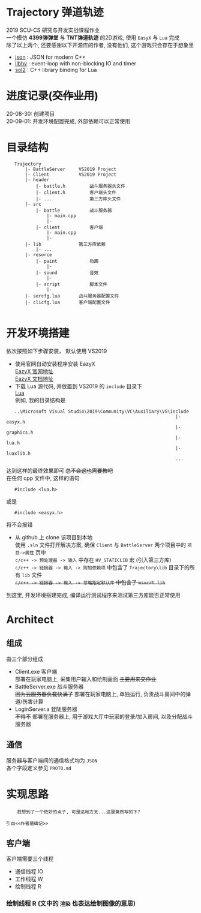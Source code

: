 # Trajectory 弹道轨迹
 2019 SCU-CS 研究与开发实战课程作业   
 一个模仿 __4399弹弹堂__ 与 __TNT弹道轨迹__ 的2D游戏, 使用 `EasyX` 与 `Lua`  完成  
 除了以上两个, 还要感谢以下开源库的作者, 没有他们, 这个游戏只会存在于想象里
 - [json](https://github.com/nlohmann/json) : JSON for modern C++
 - [libhv](https://github.com/ithewei/libhv) : event-loop with non-blocking IO and timer
 - [sol2](https://github.com/ThePhD/sol2) : C++ library binding for Lua
 # 进度记录(~~交作业用~~)
 20-08-30: 创建项目  
 20-09-01: 开发环境配置完成, 外部依赖可以正常使用

 # 目录结构
 ~~~
    Trajectory
        |- BattleServer     VS2019 Project
        |- Client           VS2019 Project
        |- header           
            |- battle.h         战斗服务器头文件
            |- client.h         客户端头文件
            |- ...              第三方库头文件
        |- src
            |- battle           战斗服务器
                |- main.cpp
                |- 
            |- client           客户端
                |- main.cpp 
                |- 
        |- lib              第三方库依赖
            |- ...
        |- resorce
            |- paint            动画
                |- 
            |- sound            音效
                |-
            |- script           脚本文件
                |-
        |- sercfg.lua       战斗服务器配置文件
        |- clicfg.lua       客户端配置文件
                
 ~~~

 # 开发环境搭建
 依次按照如下步骤安装， 默认使用 VS2019 
 - 使用官网自动安装程序安装 EazyX  
 [EazyX 官网地址](https://easyx.cn/)  
 [EazyX 文档地址](https://docs.easyx.cn/zh-cn/intro)   
 - 下载 Lua 源代码, 并放置到 VS2019 的 `include` 目录下  
 [Lua](https://github.com/lua/lua)  
 例如, 我的目录结构是

 ~~~
    ..\Microsoft Visual Studio\2019\Community\VC\Auxiliary\VS\include  
                                                                |- easyx.h
                                                                |- graphics.h                
                                                                |- lua.h
                                                                |- luaxlib.h
                                                                ...
 ~~~  
 
 达到这样的最终效果即可  ~~总不会这也需要教吧~~  
 在任何 cpp 文件中, 这样的语句
 ~~~
    #include <lua.h>
 ~~~
 
 或是
 
 ~~~
    #include <easyx.h>
 ~~~   
 将不会报错  
 - 从 github 上 clone 该项目到本地  
 使用 `.sln` 文件打开解决方案, 确保 `Client` 与 `BattleServer` 两个项目中的 `项目->属性` 页中  
 `c/c++ -> 预处理器 -> 输入` 中存在 `HV_STATICLIB` 宏 (引入第三方库)  
 `c/c++ -> 链接器 -> 输入 -> 附加依赖项` 中包含了 `Trajectory\lib` 目录下的所有 `lib` 文件  
 ~~`c/c++ -> 链接器 -> 输入 -> 忽略指定默认库`  中包含了 `msvcrt.lib`~~

到这里, 开发环境搭建完成, 编译运行测试程序来测试第三方库能否正常使用

# Architect 
## 组成 
 由三个部分组成
 - Client.exe  客户端    
 部署在玩家电脑上, 采集用户输入和绘制画面 ~~主要用来交作业~~
 - BattleServer.exe 战斗服务器  
 ~~因为云服务器负载快满了~~ 部署在玩家电脑上, 单独运行, 负责战斗房间中的弹道/伤害计算   
 - LoginServer.a 登陆服务器  
 ~~不得不~~ 部署在服务器上, 用于游戏大厅中玩家的登录/加入房间, 以及分配战斗服务器

 ## 通信
 服务器与客户端间的通信格式均为 `JSON`  
 各个字段定义参见 `PROTO.md`

 # 实现思路
 ~~~
     我想到了一个绝妙的点子, 可是这地方太...这里竟然写的下?     
                                                                                引自<<作者墓碑记>>
 ~~~
 
 ## 客户端
 客户端需要三个线程
 - 通信线程 IO
 - 工作线程 W
 - 绘制线程 R 
 
 ### 绘制线程 R (文中的 `渲染` 也表达绘制图像的意思)  
  
 